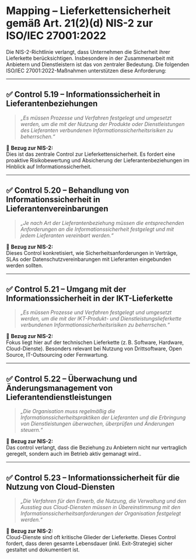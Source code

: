 # Mapping – Lieferkettensicherheit gemäß Art. 21(2)(d) NIS-2 zur ISO/IEC 27001:2022

Die NIS-2-Richtlinie verlangt, dass Unternehmen die Sicherheit ihrer Lieferkette berücksichtigen. Insbesondere in der Zusammenarbeit mit Anbietern und Dienstleistern ist das von zentraler Bedeutung. Die folgenden ISO/IEC 27001:2022-Maßnahmen unterstützen diese Anforderung:

---

## ✅ Control 5.19 – Informationssicherheit in Lieferantenbeziehungen

> *„Es müssen Prozesse und Verfahren festgelegt und umgesetzt werden, um die mit der Nutzung der Produkte oder Dienstleistungen des Lieferanten verbundenen Informationssicherheitsrisiken zu beherrschen.“*

📌 **Bezug zur NIS-2:**  
Dies ist das zentrale Control zur Lieferkettensicherheit. Es fordert eine proaktive Risikobewertung und Absicherung der Lieferantenbeziehungen im Hinblick auf Informationssicherheit.

---

## ✅ Control 5.20 – Behandlung von Informationssicherheit in Lieferantenvereinbarungen

> *„Je nach Art der Lieferantenbeziehung müssen die entsprechenden Anforderungen an die Informationssicherheit festgelegt und mit jedem Lieferanten vereinbart werden.“*

📌 **Bezug zur NIS-2:**  
Dieses Control konkretisiert, wie Sicherheitsanforderungen in Verträge, SLAs oder Datenschutzvereinbarungen mit Lieferanten eingebunden werden sollten.

---

## ✅ Control 5.21 – Umgang mit der Informationssicherheit in der IKT-Lieferkette

> *„Es müssen Prozesse und Verfahren festgelegt und umgesetzt werden, um die mit der IKT-Produkt- und Dienstleistungslieferkette verbundenen Informationssicherheitsrisiken zu beherrschen.“*

📌 **Bezug zur NIS-2:**  
Fokus liegt hier auf der technischen Lieferkette (z. B. Software, Hardware, Cloud-Dienste). Besonders relevant bei Nutzung von Drittsoftware, Open Source, IT-Outsourcing oder Fernwartung.

---

## ✅ Control 5.22 – Überwachung und Änderungsmanagement von Lieferantendienstleistungen

> *„Die Organisation muss regelmäßig die Informationssicherheitspraktiken der Lieferanten und die Erbringung von Dienstleistungen überwachen, überprüfen und Änderungen steuern.“*

📌 **Bezug zur NIS-2:**  
Das control verlangt, dass die Beziehung zu Anbietern nicht nur vertraglich geregelt, sondern auch im Betrieb aktiv gemanagt wird..

---

## ✅ Control 5.23 – Informationssicherheit für die Nutzung von Cloud-Diensten

> *„Die Verfahren für den Erwerb, die Nutzung, die Verwaltung und den Ausstieg aus Cloud-Diensten müssen in Übereinstimmung mit den Informationssicherheitsanforderungen der Organisation festgelegt werden.“*

📌 **Bezug zur NIS-2:**  
Cloud-Dienste sind oft kritische Glieder der Lieferkette. Dieses Control fordert, dass deren gesamte Lebensdauer (inkl. Exit-Strategie) sicher gestaltet und dokumentiert ist.


